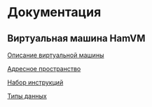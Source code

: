 # Документация

## Виртуальная машина HamVM

[Описание виртуальной машины](hamvm/vm-description.md)

[Адресное пространство](hamvm/address-space.md)

[Набор инструкций](hamvm/instruction-set.md)

[Типы данных](hamvm/data-types.md)
